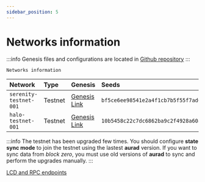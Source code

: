 ```yaml
---
sidebar_position: 5
---
```

# Networks information
:::info
Genesis files and configurations are located in [Github repository](https://github.com/aura-nw/testnets)
:::

`Networks information`

| Network      | Type | Genesis | Seeds | Explorer |
| :--- | :--- | :--- | :--- | :--- |
| `serenity-testnet-001` | Testnet | [Genesis Link](https://github.com/aura-nw/testnets/blob/main/serenity-testnet/genesis.json) | `bf5ce6ee98541e2a4f1cb7b5f55f7ad6554bdced@18.138.89.226:26656` | [Explorer Link](https://serenity.aurascan.io) |
| `halo-testnet-001` | Testnet | [Genesis Link](https://github.com/aura-nw/testnets/blob/main/halo-testnet/genesis.json) | `10b5458c22c7dc6862ba9c2f4928a60af214c16c@3.210.178.93:26656` | [Explorer Link](https://halo.aurascan.io) |

:::info
The testnet has been upgraded few times. You should configure **state sync mode** to join the testnet using the lastest **aurad** version. If you want to sync data from *block zero*, you must use old versions of **aurad** to sync and perform the upgrades manually.
:::

[LCD and RPC endpoints](../developer/endpoints.md)
